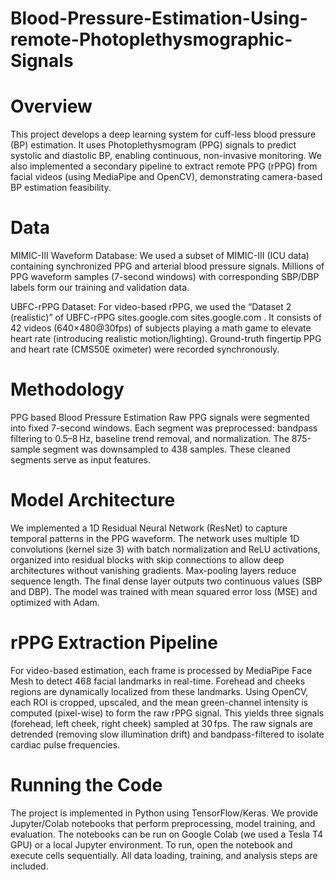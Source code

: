 # Blood-Pressure-Estimation-Using-remote-Photoplethysmographic-Signals

# Overview
This project develops a deep learning system for cuff-less blood pressure (BP) estimation. It uses Photoplethysmogram (PPG) signals to predict systolic and diastolic BP, enabling continuous, non-invasive monitoring. We also implemented a secondary pipeline to extract remote PPG (rPPG) from facial videos (using MediaPipe and OpenCV), demonstrating camera-based BP estimation feasibility.
# Data
MIMIC-III Waveform Database: We used a subset of MIMIC-III (ICU data) containing synchronized PPG and arterial blood pressure signals. Millions of PPG waveform samples (7-second windows) with corresponding SBP/DBP labels form our training and validation data.

UBFC-rPPG Dataset: For video-based rPPG, we used the “Dataset 2 (realistic)” of UBFC-rPPG
sites.google.com
sites.google.com
. It consists of 42 videos (640×480@30fps) of subjects playing a math game to elevate heart rate (introducing realistic motion/lighting). Ground-truth fingertip PPG and heart rate (CMS50E oximeter) were recorded synchronously.

# Methodology
PPG based Blood Pressure Estimation    Raw PPG signals were segmented into fixed 7-second windows. Each segment was preprocessed: bandpass filtering to 0.5–8 Hz, baseline trend removal, and normalization. The 875-sample segment was downsampled to 438 samples. These cleaned segments serve as input features.

# Model Architecture
We implemented a 1D Residual Neural Network (ResNet) to capture temporal patterns in the PPG waveform. The network uses multiple 1D convolutions (kernel size 3) with batch normalization and ReLU activations, organized into residual blocks with skip connections to allow deep architectures without vanishing gradients. Max-pooling layers reduce sequence length. The final dense layer outputs two continuous values (SBP and DBP). The model was trained with mean squared error loss (MSE) and optimized with Adam.

# rPPG Extraction Pipeline
For video-based estimation, each frame is processed by MediaPipe Face Mesh to detect 468 facial landmarks in real-time. Forehead and cheeks regions are dynamically localized from these landmarks. Using OpenCV, each ROI is cropped, upscaled, and the mean green-channel intensity is computed (pixel-wise) to form the raw rPPG signal. This yields three signals (forehead, left cheek, right cheek) sampled at 30 fps. The raw signals are detrended (removing slow illumination drift) and bandpass-filtered to isolate cardiac pulse frequencies.

# Running the Code
The project is implemented in Python using TensorFlow/Keras. We provide Jupyter/Colab notebooks that perform preprocessing, model training, and evaluation. The notebooks can be run on Google Colab (we used a Tesla T4 GPU) or a local Jupyter environment. To run, open the notebook and execute cells sequentially. All data loading, training, and analysis steps are included.
